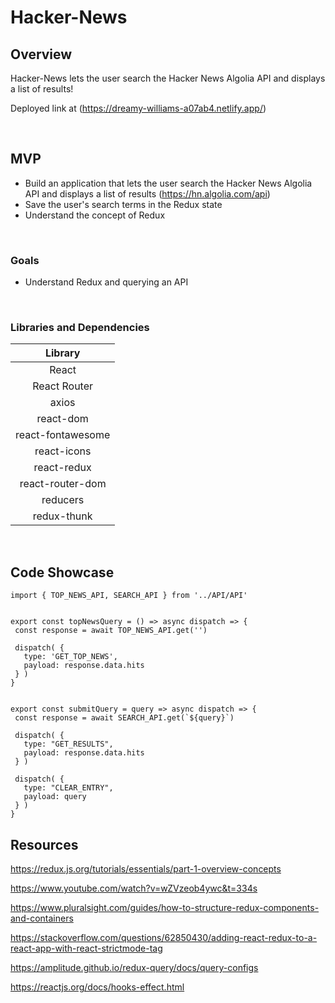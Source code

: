 # Hacker-News
## Overview

Hacker-News  lets the user search the Hacker News Algolia API and displays a list of results!

Deployed link at (https://dreamy-williams-a07ab4.netlify.app/)


<br>

## MVP

- Build an application that lets the user search the Hacker News Algolia API and displays a list of results (https://hn.algolia.com/api)
- Save the user's search terms in the Redux state
- Understand the concept of Redux   

<br>

### Goals

- Understand Redux and querying an API

<br>

### Libraries and Dependencies

|     Library      | 
| :--------------: | 
|      React       | 
|   React Router   | 
|      axios       |
|    react-dom     |
| react-fontawesome|
|    react-icons   |
|    react-redux   |
| react-router-dom |
|    reducers      |
|   redux-thunk    |



<br>



## Code Showcase

 ```
 import { TOP_NEWS_API, SEARCH_API } from '../API/API'


export const topNewsQuery = () => async dispatch => {
  const response = await TOP_NEWS_API.get('')

  dispatch( {
    type: 'GET_TOP_NEWS', 
    payload: response.data.hits 
  } )
}


export const submitQuery = query => async dispatch => {
  const response = await SEARCH_API.get(`${query}`)
  
  dispatch( {
    type: "GET_RESULTS", 
    payload: response.data.hits 
  } )

  dispatch( {
    type: "CLEAR_ENTRY", 
    payload: query 
  } )
}

  ```

## Resources
https://redux.js.org/tutorials/essentials/part-1-overview-concepts

https://www.youtube.com/watch?v=wZVzeob4ywc&t=334s

https://www.pluralsight.com/guides/how-to-structure-redux-components-and-containers

https://stackoverflow.com/questions/62850430/adding-react-redux-to-a-react-app-with-react-strictmode-tag

https://amplitude.github.io/redux-query/docs/query-configs

https://reactjs.org/docs/hooks-effect.html